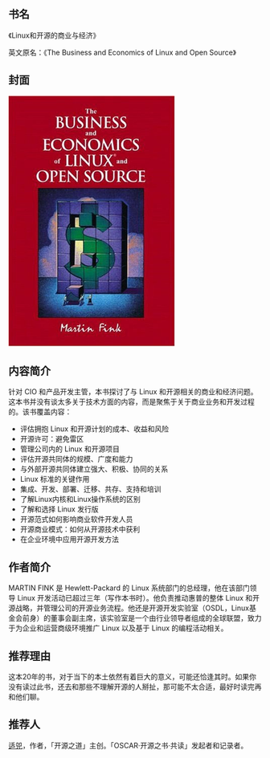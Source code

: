##  书名

《Linux和开源的商业与经济》

英文原名：《The Business and Economics of Linux and Open Source》

## 封面

![](./face-image/the-business-and-economics-of-linux-and-open-source.jpg)

## 内容简介

针对 CIO 和产品开发主管，本书探讨了与 Linux 和开源相关的商业和经济问题。这本书并没有谈太多关于技术方面的内容，而是聚焦于关于商业业务和开发过程的。该书覆盖内容：

* 评估拥抱 Linux 和开源计划的成本、收益和风险
* 开源许可：避免雷区
* 管理公司内的 Linux 和开源项目
* 评估开源共同体的规模、广度和能力
* 与外部开源共同体建立强大、积极、协同的关系
* Linux 标准的关键作用
* 集成、开发、部署、迁移、共存、支持和培训
* 了解Linux内核和Linux操作系统的区别
* 了解和选择 Linux 发行版
* 开源范式如何影响商业软件开发人员
* 开源商业模式：如何从开源技术中获利
* 在企业环境中应用开源开发方法

## 作者简介

MARTIN FINK 是 Hewlett-Packard 的 Linux 系统部门的总经理，他在该部门领导 Linux 开发活动已超过三年（写作本书时）。他负责推动惠普的整体 Linux 和开源战略，并管理公司的开源业务流程。他还是开源开发实验室（OSDL，Linux基金会前身）的董事会副主席，该实验室是一个由行业领导者组成的全球联盟，致力于为企业和运营商级环境推广 Linux 以及基于 Linux 的编程活动相关。


## 推荐理由

这本20年的书，对于当下的本土依然有着巨大的意义，可能还恰逢其时。如果你没有读过此书，还去和那些不理解开源的人掰扯，那可能不太合适，最好时读完再和他们聊。

## 推荐人

[适兕](https://opensourceway.community/all_about_kuosi)，作者，「开源之道」主创。「OSCAR·开源之书·共读」发起者和记录者。